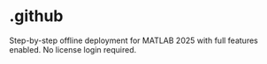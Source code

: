 # .github
Step-by-step offline deployment for MATLAB 2025 with full features enabled. No license login required.
